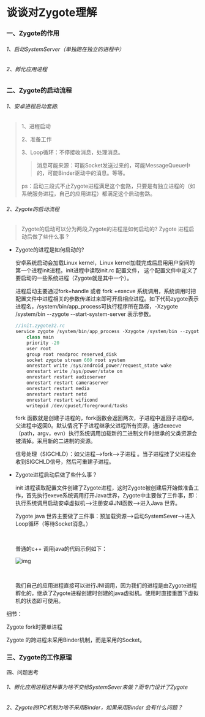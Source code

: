 # 谈谈对Zygote理解

### 一、Zygote的作用

###### 1、启动SystemServer（单独跑在独立的进程中）

###### 2、孵化应用进程



### 二、Zygote的启动流程

###### 1、安卓进程启动套路:

>1、进程启动
>
>2、准备工作
>
>3、Loop循环：不停接收消息，处理消息。
>
>> 消息可能来源：可能Socket发送过来的，可能MessageQueue中的，可能Binder驱动中的消息。等等。
>
>ps：启动三段式不止Zygote进程满足这个套路，只要是有独立进程的（如系统服务进程，自己的应用进程）都满足这个启动套路。

###### 2、Zygote的启动流程

> Zygote的启动可以分为两段,Zygote的进程是如何启动的? Zygote 进程启动后做了些什么事？

- Zygote的进程是如何启动的? 

  安卓系统启动会加载Linux kernel，Linux kernel加载完成后启用用户空间的第一个进程init进程。init进程中读取init.rc 配置文件，  这个配置文件中定义了要启动的一些系统进程（Zygote就是其中一个）。

  进程启动主要通过fork+handle 或者 fork +execve 系统调用，系统调用时把配置文件中进程相关的参数传递过来即可开启相应进程。如下代码zygote表示进程名，/system/bin/app_process可执行程序所在路径，-Xzygote /system/bin --zygote --start-system-server 表示参数。

  ```java
  //init.zygote32.rc
  service zygote /system/bin/app_process -Xzygote /system/bin --zygote --start-system-server
      class main
      priority -20
      user root
      group root readproc reserved_disk
      socket zygote stream 660 root system
      onrestart write /sys/android_power/request_state wake
      onrestart write /sys/power/state on
      onrestart restart audioserver
      onrestart restart cameraserver
      onrestart restart media
      onrestart restart netd
      onrestart restart wificond
      writepid /dev/cpuset/foreground/tasks
  ```

  fork 函数就是创建子进程的，fork函数会返回两次，子进程中返回子进程id，父进程中返回0。默认情况下子进程继承父进程所有资源，通过execve（path，argv，evn）执行系统调用加载新的二进制文件时继承的父类资源会被清掉。采用新的二进制的资源。

  信号处理（SIGCHLD）：如父进程-->fork-->子进程 。当子进程挂了父进程会收到SIGCHLD信号，然后可重建子进程。

- Zygote进程启动后做了些什么事？

  init 进程读取配置文件创建了Zygote进程，这时Zygote被创建后开始做准备工作，首先执行exeve系统调用打开Java世界，Zygote中主要做了三件事，即：执行系统调用启动安卓虚拟机-->注册安卓JNI函数-->进入Java 世界。

  Zygote java 世界主要做了三件事：预加载资源-->启动SystemSever-->进入Loop循环（等待Socket消息。）

  ​

  普通的c++ 调用java的代码示例如下：

  ![img]()

  ​

  我们自己的应用进程直接可以进行JNI调用，因为我们的进程是由Zygote进程孵化的，继承了Zygote进程创建时创建的java虚拟机。使用时直接重置下虚拟机的状态即可使用。



细节：

Zygote fork时要单进程

Zygote 的跨进程未采用Binder机制，而是采用的Socket。

### 三、Zygote的工作原理



四、问题思考

###### 1、孵化应用进程这种事为啥不交给SystemSever来做？而专门设计了Zygote

###### 2、Zygote的IPC机制为啥不采用Binder，如果采用Binder 会有什么问题？



